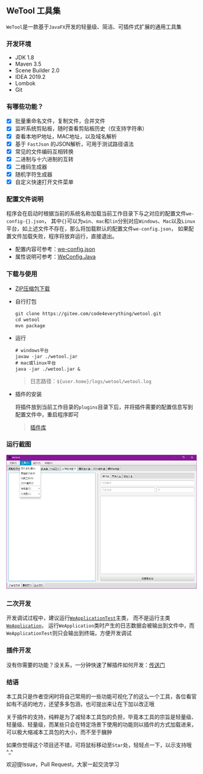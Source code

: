 ## WeTool 工具集

`WeTool`是一款基于`JavaFX`开发的轻量级、简洁、可插件式扩展的通用工具集

### 开发环境

- JDK 1.8
- Maven 3.5
- Scene Builder 2.0
- IDEA 2019.2
- Lombok
- Git

### 有哪些功能？

- [x] 批量重命名文件，复制文件，合并文件
- [x] 监听系统剪贴板，随时查看剪贴板历史（仅支持字符串）
- [x] 查看本地IP地址，MAC地址，以及域名解析
- [x] 基于 `FastJson` 的JSON解析，可用于测试路径语法
- [x] 常见的文件编码互相转换
- [x] 二进制与十六进制的互转
- [x] 二维码生成器
- [x] 随机字符生成器
- [x] 自定义快速打开文件菜单

### 配置文件说明

程序会在启动时根据当前的系统名称加载当前工作目录下与之对应的配置文件`we-config-{}.json`，
其中`{}`可以为`win`、`mac`和`lin`分别对应`Windows`、`Mac`以及`Linux`平台，如上述文件不存在，那么将加载默认的配置文件`we-config.json`，
如果配置文件加载失败，程序将放弃运行，直接退出。

- 配置内容可参考：[we-config.json](we-config.json)
- 属性说明可参考：[WeConfig.Java](https://gitee.com/code4everything/wetool-plugin/blob/master/wetool-plugin-support/src/main/java/org/code4everything/wetool/plugin/support/config/WeConfig.java)

### 下载与使用

- [ZIP压缩包下载](http://share.qiniu.segocat.com/tool/wetool/wetool.zip)

- 自行打包

    ``` shell
    git clone https://gitee.com/code4everything/wetool.git
    cd wetool
    mvn package
    ```
  
- 运行

    ``` shell
    # windows平台
    javaw -jar ./wetool.jar
    # mac或linux平台
    java -jar ./wetool.jar &
    ```
    > 日志路径：`${user.home}/logs/wetool/wetool.log`
  
- 插件的安装
 
    将插件放到当前工作目录的`plugins`目录下后，并将插件需要的配置信息写到配置文件中，重启程序即可
    
    > [插件库](https://gitee.com/code4everything/wetool-plugin/tree/master/wetool-plugin-repository)
    
### 运行截图

![wetool](images/wetool.png)

### 二次开发

开发调试过程中，建议运行[`WeApplicationTest`](src/test/org/code4everything/wetool/WeApplicationTest.java)主类，
而不是运行主类[`WeApplication`](src/main/java/org/code4everything/wetool/WeApplication.java)，
运行`WeApplication`类时产生的日志数据会被输出到文件中，而`WeApplicationTest`则只会输出到终端，方便开发调试

### 插件开发

没有你需要的功能？没关系，一分钟快速了解插件如何开发：[传送门](https://gitee.com/code4everything/wetool-plugin)

### 结语

本工具只是作者空闲时将自己常用的一些功能可视化了的这么一个工具，各位看官如有不适的地方，还望多多包涵，也可提出来让在下加以改正哦

关于插件的支持，纯粹是为了减轻本工具包的负担，毕竟本工具的宗旨是轻量级、轻量级、轻量级，而某些只会在特定场景下使用的功能则以插件的方式加载进来，可以极大缩减本工具包的大小，而不至于臃肿

如果你觉得这个项目还不错，可将鼠标移动至`Star`处，轻轻点一下，以示支持哦^_^

欢迎提Issue，Pull Request，大家一起交流学习

